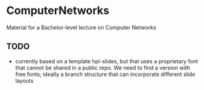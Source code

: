 # ComputerNetworks
Material for a Bachelor-level lecture on Computer Networks 


## TODO 

- currently based on a template hpi-slides, but that uses a proprietary font that cannot be shared in a public repo. We need to find a version with free fonts; ideally a branch structure that can incorporate different slide layouts 

